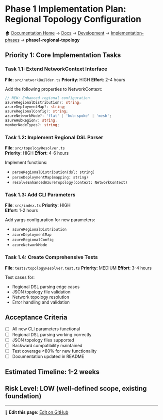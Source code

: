 # Phase 1 Implementation Plan: Regional Topology Configuration

🏠 [Documentation Home](../README.md) → [Docs](../../docs/) → [Development](../../docs/development/) → [Implementation-phases](../../docs/development/implementation-phases/) → **phase1-regional-topology**


## Priority 1: Core Implementation Tasks

### Task 1.1: Extend NetworkContext Interface
**File**: `src/networkBuilder.ts`
**Priority**: HIGH
**Effort**: 2-4 hours

Add the following properties to NetworkContext:
```typescript
// NEW: Enhanced regional configuration
azureRegionalDistribution?: string;  
azureDeploymentMap?: string;         
azureRegionalConfig?: string;        
azureNetworkMode?: 'flat' | 'hub-spoke' | 'mesh';
azureHubRegion?: string;
memberNodeTypes?: string;            
```

### Task 1.2: Implement Regional DSL Parser
**File**: `src/topologyResolver.ts`  
**Priority**: HIGH
**Effort**: 4-6 hours

Implement functions:
- `parseRegionalDistribution(dsl: string)`
- `parseDeploymentMap(mapping: string)`  
- `resolveEnhancedAzureTopology(context: NetworkContext)`

### Task 1.3: Add CLI Parameters
**File**: `src/index.ts`
**Priority**: HIGH  
**Effort**: 1-2 hours

Add yargs configuration for new parameters:
- `azureRegionalDistribution`
- `azureDeploymentMap`
- `azureRegionalConfig`
- `azureNetworkMode`

### Task 1.4: Create Comprehensive Tests
**File**: `tests/topologyResolver.test.ts`
**Priority**: MEDIUM
**Effort**: 3-4 hours

Test cases for:
- Regional DSL parsing edge cases
- JSON topology file validation
- Network topology resolution
- Error handling and validation

## Acceptance Criteria

- [ ] All new CLI parameters functional
- [ ] Regional DSL parsing working correctly  
- [ ] JSON topology files supported
- [ ] Backward compatibility maintained
- [ ] Test coverage ≥80% for new functionality
- [ ] Documentation updated in README

## Estimated Timeline: 1-2 weeks
## Risk Level: LOW (well-defined scope, existing foundation)
---

**📝 Edit this page**: [Edit on GitHub](https://github.com/Defi-Oracle-Tooling/Revamp-of-QDQ/edit/feat/regional-topology-config/docs/development/implementation-phases/phase1-regional-topology.md)
